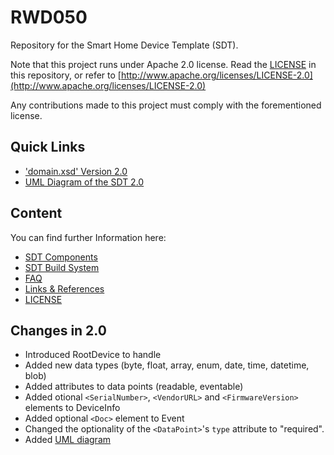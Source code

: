 # RWD050

Repository for the Smart Home Device Template (SDT).

Note that this project runs under Apache 2.0 license. Read the [LICENSE](LICENSE) in this repository, or refer to [http://www.apache.org/licenses/LICENSE-2.0](http://www.apache.org/licenses/LICENSE-2.0)

Any contributions made to this project must comply with the forementioned license.

## Quick Links
- ['domain.xsd' Version 2.0](SDT/schema2.0/src/domain.xsd)
- [UML Diagram of the SDT 2.0](SDT/schema2.0/docs/images/SDT2.0_UML.png)


## Content

You can find further Information here:

- [SDT Components](SDT/schema2.0/docs/SDT_Components.md)
- [SDT Build System](SDT/schema2.0/docs/SDT%20Build%20System.md)
- [FAQ](SDT/schema2.0/docs/FAQ.md)
- [Links & References](SDT/schema2.0/docs/Links.md)
- [LICENSE](LICENSE)


## Changes in 2.0
- Introduced RootDevice to handle
- Added new data types (byte, float, array, enum, date, time, datetime, blob)
- Added attributes to data points (readable, eventable)
- Added otional ``<SerialNumber>``, ``<VendorURL>`` and ``<FirmwareVersion>`` elements to DeviceInfo
- Added optional ``<Doc>`` element to Event
- Changed the optionality of the ``<DataPoint>``'s ``type`` attribute to "required".
- Added [UML diagram](SDT/schema2.0/docs/SDT_Components.md)



